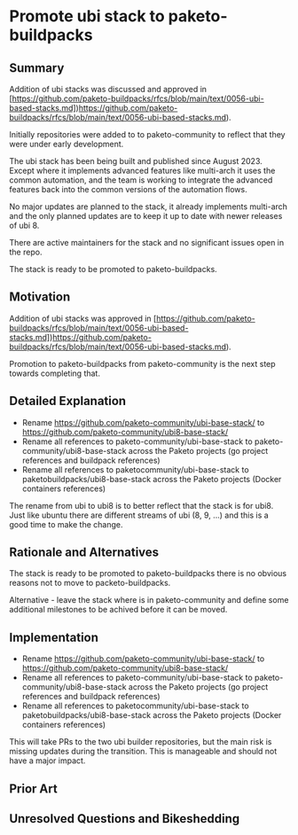 # Promote ubi stack to paketo-buildpacks

## Summary

Addition of ubi stacks was discussed and approved in
[https://github.com/paketo-buildpacks/rfcs/blob/main/text/0056-ubi-based-stacks.md])https://github.com/paketo-buildpacks/rfcs/blob/main/text/0056-ubi-based-stacks.md).

Initially repositories were added to to paketo-community to reflect that they were under early development. 

The ubi stack has been being built and published since August 2023. Except where it implements
advanced features like multi-arch it uses the common automation, and the team is working to integrate
the advanced features back into the common versions of the automation flows.  

No major updates are planned to the stack, it already implements multi-arch and the only planned updates
are to keep it up to date with newer releases of ubi 8.

There are active maintainers for the stack and no significant issues open in the repo.

The stack is ready to be promoted to paketo-buildpacks.

## Motivation

Addition of ubi stacks was approved in
[https://github.com/paketo-buildpacks/rfcs/blob/main/text/0056-ubi-based-stacks.md])https://github.com/paketo-buildpacks/rfcs/blob/main/text/0056-ubi-based-stacks.md).

Promotion to paketo-buildpacks from paketo-community is the next step towards completing that.

## Detailed Explanation

* Rename https://github.com/paketo-community/ubi-base-stack/ to https://github.com/paketo-community/ubi8-base-stack/
* Rename all references to paketo-community/ubi-base-stack to paketo-community/ubi8-base-stack across the Paketo projects (go project references and buildpack references) 
* Rename all references to paketocommunity/ubi-base-stack to paketobuildpacks/ubi8-base-stack across the Paketo projects (Docker containers references)

The rename from ubi to ubi8 is to better reflect that the stack is for ubi8. Just like ubuntu there are different streams of ubi (8, 9, ...) and this is
a good time to make the change.

## Rationale and Alternatives

The stack is ready to be promoted to paketo-buildpacks there is no obvious reasons not to move to packeto-buildpacks.

Alternative - leave the stack where is in paketo-community and define some additional milestones to be achived before it can be moved.

## Implementation

* Rename https://github.com/paketo-community/ubi-base-stack/ to https://github.com/paketo-community/ubi8-base-stack/
* Rename all references to paketo-community/ubi-base-stack to paketo-community/ubi8-base-stack across the Paketo projects (go project references and buildpack references)
* Rename all references to paketocommunity/ubi-base-stack to paketobuildpacks/ubi8-base-stack across the Paketo projects (Docker containers references)

This will take PRs to the two ubi builder repositories, but the main risk is missing updates during the transition. This is manageable and should not
have a major impact. 

## Prior Art


## Unresolved Questions and Bikeshedding

